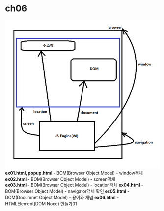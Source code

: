 # ch06

![브라우저](JS.png)  
**ex01.html, popup.html** - BOM(Browser Object Model) - window객체  
**ex02.html** - BOM(Browser Object Model) - screen객체  
**ex03.html** - BOM(Browser Object Model) - location객체
**ex04.html** - BOM(Browser Object Model) - navigator객체 확인
**ex05.html** - DOM(Documnet Object Model) - 용어와 개념
**ex06.html** - HTMLElement(DOM Node) 만들기01